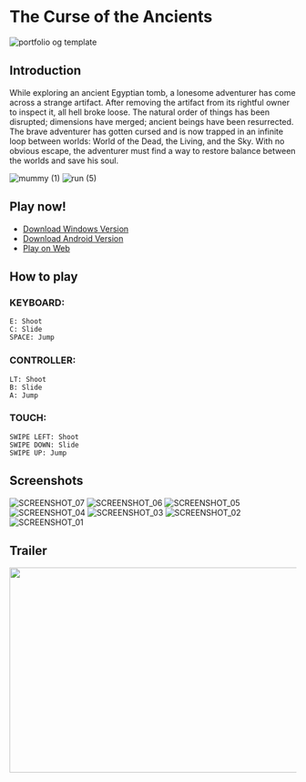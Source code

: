 # The Curse of the Ancients
![portfolio og template](https://github.com/fedibaklouti/curse-of-the-ancients/assets/70340337/84068362-de44-4731-844c-57adf4a67a3f)


## Introduction
While exploring an ancient Egyptian tomb, a lonesome adventurer has come across a strange artifact. After removing the artifact from its rightful owner to inspect it, all hell broke loose. The natural order of things has been disrupted; dimensions have merged; ancient beings have been resurrected. The brave adventurer has gotten cursed and is now trapped in an infinite loop between worlds: World of the Dead, the Living, and the Sky. With no obvious escape, the adventurer must find a way to restore balance between the worlds and save his soul.

![mummy (1)](https://github.com/fedibaklouti/curse-of-the-ancients/assets/70340337/44f0557a-92dc-49c1-b459-77d5a81874a2)
![run (5)](https://github.com/fedibaklouti/curse-of-the-ancients/assets/70340337/e72395cf-c3cb-49ec-99a0-391d21ce978a) 


## Play now!
- [Download Windows Version](https://github.com/fedibaklouti/The-Curse-of-The-Ancients/releases/download/release/TheCurseOfTheAncients-WINDOWS.zip)
- [Download Android Version](https://github.com/fedibaklouti/The-Curse-of-The-Ancients/releases/download/release/TheCurseOfTheAncients-ANDROID.apk)
- [Play on Web](https://tcota-web.vercel.app/)
  
## How to play
 
### KEYBOARD:
    E: Shoot
    C: Slide
    SPACE: Jump
### CONTROLLER:
    LT: Shoot
    B: Slide
    A: Jump 
### TOUCH: 
    SWIPE LEFT: Shoot
    SWIPE DOWN: Slide
    SWIPE UP: Jump

## Screenshots
![SCREENSHOT_07](https://github.com/fedibaklouti/curse-of-the-ancients/assets/70340337/b78a85af-2289-4c6a-9ea0-43ed6897a6d4)
![SCREENSHOT_06](https://github.com/fedibaklouti/curse-of-the-ancients/assets/70340337/26c64e0b-0393-4601-94b4-d65263816f92)
![SCREENSHOT_05](https://github.com/fedibaklouti/curse-of-the-ancients/assets/70340337/98b6965e-8edc-4ba9-a85b-195798b65969)
![SCREENSHOT_04](https://github.com/fedibaklouti/curse-of-the-ancients/assets/70340337/fed04373-9921-469a-b8ca-86ef3e792706)
![SCREENSHOT_03](https://github.com/fedibaklouti/curse-of-the-ancients/assets/70340337/b65a376e-94d1-4af3-8d2f-8f9637cd9391)
![SCREENSHOT_02](https://github.com/fedibaklouti/curse-of-the-ancients/assets/70340337/caa58b20-723a-4fb9-a1c8-63a58d66599e)
![SCREENSHOT_01](https://github.com/fedibaklouti/curse-of-the-ancients/assets/70340337/b0011de8-7825-4eeb-9ea0-69fc4e10e8c6)

## Trailer
[<img src="https://github.com/fedibaklouti/curse-of-the-ancients/assets/70340337/5c9c3a96-6883-4b13-9b23-25d54e2f5c17" width="640" height="360"
/>](https://www.youtube.com/embed/PdyTlh7GrYI)


